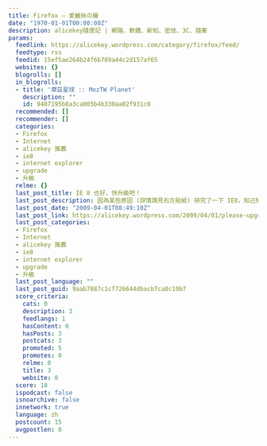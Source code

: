 ```yaml
---
title: Firefox – 愛麗絲の鑰
date: "1970-01-01T00:00:00Z"
description: alicekey隨便記 | 網路、軟體、新知、密技、3C、隨筆
params:
  feedlink: https://alicekey.wordpress.com/category/firefox/feed/
  feedtype: rss
  feedid: 15ef5ae264b24f6b789a44c2d157af65
  websites: {}
  blogrolls: []
  in_blogrolls:
  - title: '摩茲星球 :: MozTW Planet'
    description: ""
    id: 9407195b8a3ca005b4b330aa02f931c8
  recommended: []
  recommender: []
  categories:
  - Firefox
  - Internet
  - alicekey 推薦
  - ie8
  - internet explorer
  - upgrade
  - 升級
  relme: {}
  last_post_title: IE 8 也好，快升級吧！
  last_post_description: 因為某些原因 (詳情請見右方貼紙) 研究了一下 IE8，知己知彼嘛。我發現他的一些新功能確實值得參考，特別是改 […]
  last_post_date: "2009-04-01T08:49:10Z"
  last_post_link: https://alicekey.wordpress.com/2009/04/01/please-upgrade-to-ie8/
  last_post_categories:
  - Firefox
  - Internet
  - alicekey 推薦
  - ie8
  - internet explorer
  - upgrade
  - 升級
  last_post_language: ""
  last_post_guid: 9aab7887c1cf726644dbacb7ca8c19b7
  score_criteria:
    cats: 0
    description: 3
    feedlangs: 1
    hasContent: 0
    hasPosts: 3
    postcats: 3
    promoted: 5
    promotes: 0
    relme: 0
    title: 3
    website: 0
  score: 18
  ispodcast: false
  isnoarchive: false
  innetwork: true
  language: zh
  postcount: 15
  avgpostlen: 0
---
```

